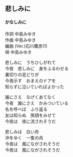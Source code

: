 ## 悲しみに
#### かなしみに

作詞      中島みゆき  
作曲      中島みゆき  
編曲 (Ver.)石川鷹彦(1)  
唄         中島みゆき  


悲しみに　うちひしがれて  
今夜　悲しみに　身をふるわせる  
裏切りの足どりが  
今夜示す　おまえのドアを  
知らずに泣いていればよかった  
  
誰にさえ　なげくあてなく  
今夜　誰にさえ　かみついている  
名を呼べば　ふり返る  
友は知らぬ　笑顔をみせて  
今夜は　夜に流されそうだ  
  
悲しみは　白い舟  
沖をゆく　一隻の舟  
今夜は　風にながされそうだ  
今夜は　風にながされそうだ  